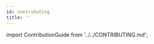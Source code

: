 ```yaml
---
id: contributing
title: ''
---
```


import ContributionGuide from '../../CONTRIBUTING.md';

<ContributionGuide />
